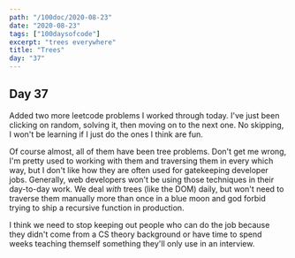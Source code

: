 ```yaml
---
path: "/100doc/2020-08-23"
date: "2020-08-23"
tags: ["100daysofcode"]
excerpt: "trees everywhere"
title: "Trees"
day: "37"
---
```


## Day 37

Added two more leetcode problems I worked through today. I've just been clicking on random, solving it, then moving on to the next one. No skipping, I won't be learning if I just do the ones I think are fun.

Of course almost, all of them have been tree problems. Don't get me wrong, I'm pretty used to working with them and traversing them in every which way, but I don't like how they are often used for gatekeeping developer jobs. Generally, web developers won't be using those techniques in their day-to-day work. We deal _with_ trees (like the DOM) daily, but won't need to traverse them manually more than once in a blue moon and god forbid trying to ship a recursive function in production.

I think we need to stop keeping out people who can do the job because they didn't come from a CS theory background or have time to spend weeks teaching themself something they'll only use in an interview.
